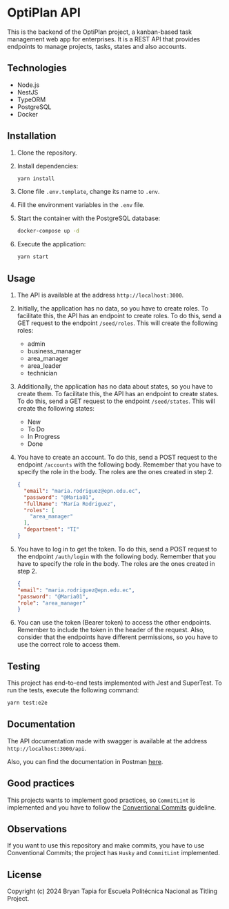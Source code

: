 # OptiPlan API

This is the backend of the OptiPlan project, a kanban-based task management web app for enterprises. It is a REST API that provides endpoints to manage projects, tasks, states and also accounts.

## Technologies

- Node.js
- NestJS
- TypeORM
- PostgreSQL
- Docker

## Installation

1. Clone the repository.
2. Install dependencies:

    ```bash
    yarn install
    ```

3. Clone file ```.env.template```, change its name to ```.env```.
4. Fill the environment variables in the ```.env``` file.
5. Start the container with the PostgreSQL database:

    ```bash
    docker-compose up -d
    ```

6. Execute the application:

    ```bash
    yarn start
    ```

## Usage

1. The API is available at the address ```http://localhost:3000```.
2. Initially, the application has no data, so you have to create roles. To facilitate this, the API has an endpoint to create roles. To do this, send a GET request to the endpoint ```/seed/roles```. This will create the following roles:

    - admin
    - business_manager
    - area_manager
    - area_leader
    - technician

3. Additionally, the application has no data about states, so you have to create them. To facilitate this, the API has an endpoint to create states. To do this, send a GET request to the endpoint ```/seed/states```. This will create the following states:

    - New
    - To Do
    - In Progress
    - Done

4. You have to create an account. To do this, send a POST request to the endpoint ```/accounts``` with the following body. Remember that you have to specify the role in the body. The roles are the ones created in step 2.

    ```json
    {
      "email": "maria.rodriguez@epn.edu.ec",
      "password": "@Maria01",
      "fullName": "María Rodriguez",
      "roles": [
        "area_manager"
      ],
      "department": "TI"
    }
    ```

5. You have to log in to get the token. To do this, send a POST request to the endpoint ```/auth/login``` with the following body. Remember that you have to specify the role in the body. The roles are the ones created in step 2.

    ```json
    {
    "email": "maria.rodriguez@epn.edu.ec",
    "password": "@Maria01",
    "role": "area_manager"
    }
    ```

6. You can use the token (Bearer token) to access the other endpoints. Remember to include the token in the header of the request. Also, consider that the endpoints have different permissions, so you have to use the correct role to access them.

## Testing

This project has end-to-end tests implemented with Jest and SuperTest. To run the tests, execute the following command:

```bash
yarn test:e2e
```

## Documentation

The API documentation made with swagger is available at the address ```http://localhost:3000/api```.

Also, you can find the documentation in Postman [here](https://documenter.getpostman.com/view/5249295/2sA3kYjL6A).

## Good practices

This projects wants to implement good practices, so `CommitLint` is implemented and you have to follow the [Conventional Commits](https://www.conventionalcommits.org/en/v1.0.0/#:~:text=The%20Conventional%20Commits%20specification%20is,automated%20tools%20on%20top%20of) guideline.

## Observations

If you want to use this repository and make commits, you have to use Conventional Commits; the project has `Husky` and `CommitLint` implemented.

## License

Copyright (c) 2024 Bryan Tapia for Escuela Politécnica Nacional as Titling Project.
